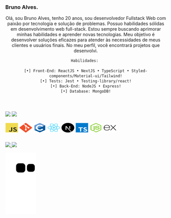 ### Bruno Alves.

<header>
   <p>
      Olá, sou Bruno Alves, tenho 20 anos, sou desenvolvedor Fullstack Web com paixão por tecnologia e solução de problemas. Possuo habilidades sólidas em desenvolvimento web full-stack. Estou sempre buscando aprimorar minhas habilidades e aprender novas tecnologias. Meu objetivo é desenvolver soluções eficazes para atender às necessidades de meus clientes e usuários finais. No meu perfil, você encontrará projetos que desenvolvi.
   </p>

  <span>
    
    Habilidades: 
    
    [•] Front-End: ReactJS • NextJS • TypeScript • Styled-components/Material-ui/Tailwind!
    [•] Tests: Jest • Testing-library/react!
    [•] Back-End: NodeJS • Express!
    [•] Database: MongoDB!
  
  </span>
</header>

##

<main>
  <div display="flex" flex-wrap="wrap">
    <img width="400px" text-align="left" src="https://github-readme-stats.vercel.app/api/top-langs/?username=bruno-alvesbr&langs_count=8&layout=compact&theme=gotham"/> 
    <img width="400px" src="https://github-readme-stats.vercel.app/api?username=bruno-alvesbr&show_icons=true&theme=gotham" />
  </div>

  <div style="display: inline_block">
    <br />
    <img align="center" alt="Bruno-JS" height="30" width="40" src="https://raw.githubusercontent.com/devicons/devicon/master/icons/javascript/javascript-original.svg">
    <img align="center" alt="Bruno-GIT" height="30" width="40" src="https://raw.githubusercontent.com/devicons/devicon/master/icons/git/git-original.svg">
    <img align="center" alt="Bruno-C" height="30" width="40" src="https://raw.githubusercontent.com/devicons/devicon/master/icons/c/c-original.svg">
    <img align="center" alt="Bruno-ReactJS" height="30" width="40" src="https://raw.githubusercontent.com/devicons/devicon/master/icons/react/react-original.svg">
    <img align="center" alt="Bruno-Next" height="30" width="40" src="https://raw.githubusercontent.com/devicons/devicon/master/icons/nextjs/nextjs-original.svg">
    <img align="center" alt="Bruno-Typescript" height="30" width="40" src="https://raw.githubusercontent.com/devicons/devicon/master/icons/typescript/typescript-original.svg">
    <img align="center" alt="Bruno-NodeJS" height="30" width="40" src="https://raw.githubusercontent.com/devicons/devicon/master/icons/nodejs/nodejs-original.svg">
    <img align="center" alt="Bruno-Express" height="30" width="40" src="https://raw.githubusercontent.com/devicons/devicon/master/icons/express/express-original.svg">
  </div>
</main>
  
##
  
<footer>
  <div>
    <a href="mailto:brunoph.faces12@gmail.com">
       <img border-radius='0px' height='30px' src="https://img.shields.io/badge/Gmail-005157?style=for-the-badge&logo=gmail&logoColor=aqua" target="_blank">
    </a>
    <a href="https://www.linkedin.com/in/bruno-alves-0bbbb5202/" target="_blank">
      <img border-radius='0px' height='30px' src="https://img.shields.io/badge/Linkedin-005157?style=for-the-badge&logo=linkedin&logoColor=aqua" target="_blank">
    </a>   
  </div> 
  
  ![Snake animation](https://github.com/Bruno-AlvesBR/Bruno-AlvesBR/blob/output/github-contribution-grid-snake.svg)
</footer>

